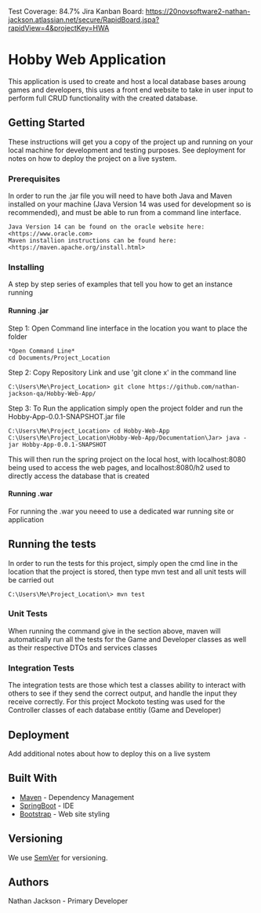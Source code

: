 Test Coverage: 84.7%
Jira Kanban Board: <https://20novsoftware2-nathan-jackson.atlassian.net/secure/RapidBoard.jspa?rapidView=4&projectKey=HWA>

# Hobby Web Application

This application is used to create and host a local database bases aroung games and developers, this uses a front end website to take in user input to perform full CRUD functionality with the created database.

## Getting Started

These instructions will get you a copy of the project up and running on your local machine for development and testing purposes. See deployment for notes on how to deploy the project on a live system.

### Prerequisites

In order to run the .jar file you will need to have both Java and Maven installed on your machine (Java Version 14 was used for development so is recommended), and must be able to run from a command line interface.

```
Java Version 14 can be found on the oracle website here: <https://www.oracle.com>
Maven installion instructions can be found here: <https://maven.apache.org/install.html>
```

### Installing

A step by step series of examples that tell you how to get an instance running

#### Running .jar

Step 1: Open Command line interface in the location you want to place the folder

```
*Open Command Line*
cd Documents/Project_Location
```

Step 2: Copy Repository Link and use 'git clone x' in the command line

```
C:\Users\Me\Project_Location> git clone https://github.com/nathan-jackson-qa/Hobby-Web-App/
```

Step 3: To Run the application simply open the project folder and run the Hobby-App-0.0.1-SNAPSHOT.jar file

```
C:\Users\Me\Project_Location> cd Hobby-Web-App
C:\Users\Me\Project_Location\Hobby-Web-App/Documentation\Jar> java -jar Hobby-App-0.0.1-SNAPSHOT
```
This will then run the spring project on the local host, with localhost:8080 being used to access the web pages, and localhost:8080/h2 used to directly access the database that is created
#### Running .war

For running the .war you neeed to use a dedicated war running site or application
## Running the tests

In order to run the tests for this project, simply open the cmd line in the location that the project is stored, then type mvn test and all unit tests will be carried out

```
C:\Users\Me\Project_Location\> mvn test
```

### Unit Tests 

When running the command give in the section above, maven will automatically run all the tests for the Game and Developer classes as well as their respective DTOs and services classes

### Integration Tests

The integration tests are those which test a classes ability to interact with others to see if they send the correct output, and handle the input they receive correctly. For this project Mockoto testing was used for the Controller classes of each database entitiy (Game and Developer)

## Deployment

Add additional notes about how to deploy this on a live system

## Built With

* [Maven](https://maven.apache.org/) - Dependency Management
* [SpringBoot](https://spring.io/projects/spring-boot) - IDE
* [Bootstrap](https://getbootstrap.com/) - Web site styling

## Versioning

We use [SemVer](http://semver.org/) for versioning.

## Authors
Nathan Jackson - Primary Developer
